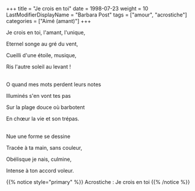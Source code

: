 +++
title = "Je crois en toi"
date = 1998-07-23
weight = 10
LastModifierDisplayName = "Barbara Post"
tags = ["amour", "acrostiche"]
categories = ["Aimé (amant)"]
+++

Je crois en toi, l'amant, l'unique,

Eternel songe au gré du vent,

Cueilli d'une étoile, musique,

Ris l'autre soleil au levant !

 \
O quand mes mots perdent leurs notes

Illuminés s'en vont tes pas

Sur la plage douce où barbotent

En chœur la vie et son trépas.

 \
Nue une forme se dessine

Tracée à ta main, sans couleur,

Obélisque je nais, culmine,

Intense à ton accord voleur.

{{% notice style="primary" %}}
Acrostiche : Je crois en toi
{{% /notice %}}
